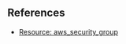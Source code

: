 ## References

- [Resource: aws_security_group](https://registry.terraform.io/providers/hashicorp/aws/latest/docs/resources/security_group)
